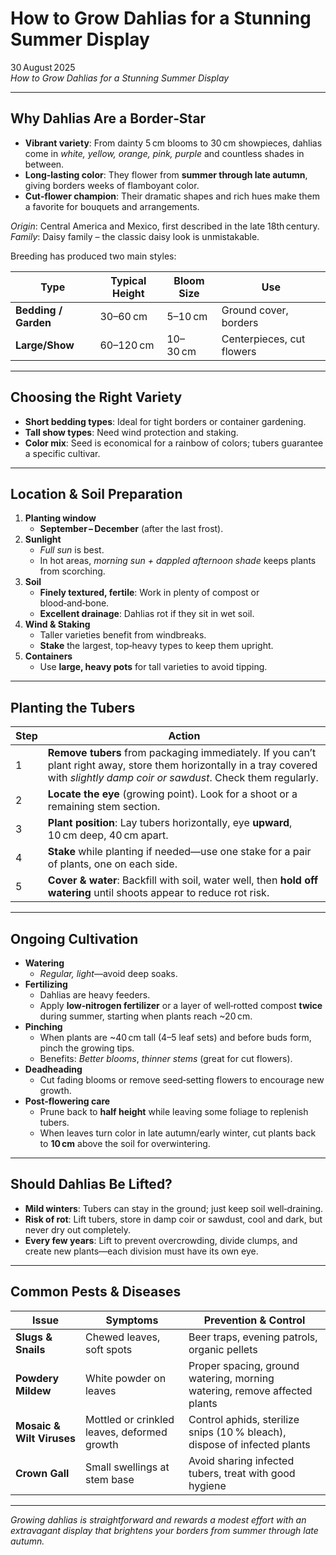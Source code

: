 # How to Grow Dahlias for a Stunning Summer Display

30 August 2025  
*How to Grow Dahlias for a Stunning Summer Display*

---

## Why Dahlias Are a Border‑Star

- **Vibrant variety**: From dainty 5 cm blooms to 30 cm showpieces, dahlias come in *white, yellow, orange, pink, purple* and countless shades in between.  
- **Long‑lasting color**: They flower from **summer through late autumn**, giving borders weeks of flamboyant color.  
- **Cut‑flower champion**: Their dramatic shapes and rich hues make them a favorite for bouquets and arrangements.

*Origin*: Central America and Mexico, first described in the late 18th century.  
*Family*: Daisy family – the classic daisy look is unmistakable.

Breeding has produced two main styles:

| Type | Typical Height | Bloom Size | Use |
|------|----------------|------------|-----|
| **Bedding / Garden** | 30–60 cm | 5–10 cm | Ground cover, borders |
| **Large/Show** | 60–120 cm | 10–30 cm | Centerpieces, cut flowers |

---

## Choosing the Right Variety

- **Short bedding types**: Ideal for tight borders or container gardening.  
- **Tall show types**: Need wind protection and staking.  
- **Color mix**: Seed is economical for a rainbow of colors; tubers guarantee a specific cultivar.

---

## Location & Soil Preparation

1. **Planting window**  
   - **September – December** (after the last frost).  
2. **Sunlight**  
   - *Full sun* is best.  
   - In hot areas, *morning sun + dappled afternoon shade* keeps plants from scorching.  
3. **Soil**  
   - **Finely textured, fertile**: Work in plenty of compost or blood‑and‑bone.  
   - **Excellent drainage**: Dahlias rot if they sit in wet soil.  
4. **Wind & Staking**  
   - Taller varieties benefit from windbreaks.  
   - **Stake** the largest, top‑heavy types to keep them upright.  
5. **Containers**  
   - Use **large, heavy pots** for tall varieties to avoid tipping.

---

## Planting the Tubers

| Step | Action |
|------|--------|
| 1 | **Remove tubers** from packaging immediately. If you can’t plant right away, store them horizontally in a tray covered with *slightly damp coir or sawdust*. Check them regularly. |
| 2 | **Locate the eye** (growing point). Look for a shoot or a remaining stem section. |
| 3 | **Plant position**: Lay tubers horizontally, eye **upward**, 10 cm deep, 40 cm apart. |
| 4 | **Stake** while planting if needed—use one stake for a pair of plants, one on each side. |
| 5 | **Cover & water**: Backfill with soil, water well, then **hold off watering** until shoots appear to reduce rot risk. |

---

## Ongoing Cultivation

- **Watering**  
  - *Regular, light*—avoid deep soaks.  
- **Fertilizing**  
  - Dahlias are heavy feeders.  
  - Apply **low‑nitrogen fertilizer** or a layer of well‑rotted compost **twice** during summer, starting when plants reach ~20 cm.  
- **Pinching**  
  - When plants are ~40 cm tall (4–5 leaf sets) and before buds form, pinch the growing tips.  
  - Benefits: *Better blooms*, *thinner stems* (great for cut flowers).  
- **Deadheading**  
  - Cut fading blooms or remove seed‑setting flowers to encourage new growth.  
- **Post‑flowering care**  
  - Prune back to **half height** while leaving some foliage to replenish tubers.  
  - When leaves turn color in late autumn/early winter, cut plants back to **10 cm** above the soil for overwintering.

---

## Should Dahlias Be Lifted?

- **Mild winters**: Tubers can stay in the ground; just keep soil well‑draining.  
- **Risk of rot**: Lift tubers, store in damp coir or sawdust, cool and dark, but never dry out completely.  
- **Every few years**: Lift to prevent overcrowding, divide clumps, and create new plants—each division must have its own eye.

---

## Common Pests & Diseases

| Issue | Symptoms | Prevention & Control |
|-------|----------|----------------------|
| **Slugs & Snails** | Chewed leaves, soft spots | Beer traps, evening patrols, organic pellets |
| **Powdery Mildew** | White powder on leaves | Proper spacing, ground watering, morning watering, remove affected plants |
| **Mosaic & Wilt Viruses** | Mottled or crinkled leaves, deformed growth | Control aphids, sterilize snips (10 % bleach), dispose of infected plants |
| **Crown Gall** | Small swellings at stem base | Avoid sharing infected tubers, treat with good hygiene |

---

*Growing dahlias is straightforward and rewards a modest effort with an extravagant display that brightens your borders from summer through late autumn.*